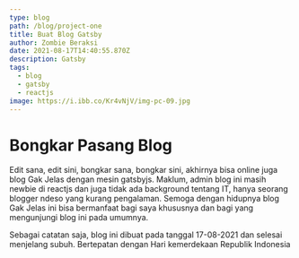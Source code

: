 ```yaml
---
type: blog
path: /blog/project-one
title: Buat Blog Gatsby
author: Zombie Beraksi
date: 2021-08-17T14:40:55.870Z
description: Gatsby
tags:
  - blog
  - gatsby
  - reactjs
image: https://i.ibb.co/Kr4vNjV/img-pc-09.jpg
---
```


# Bongkar Pasang Blog
Edit sana, edit sini, bongkar sana, bongkar sini, akhirnya bisa online juga blog Gak Jelas dengan mesin gatsbyjs.
Maklum, admin blog ini masih newbie di reactjs dan juga tidak ada background tentang IT, hanya seorang blogger ndeso yang kurang pengalaman.
Semoga dengan hidupnya blog Gak Jelas ini bisa bermanfaat bagi saya khususnya dan bagi yang mengunjungi blog ini pada umumnya.

Sebagai catatan saja, blog ini dibuat pada tanggal 17-08-2021 dan selesai menjelang subuh. Bertepatan dengan Hari kemerdekaan Republik Indonesia
